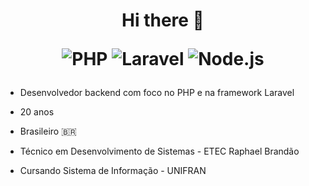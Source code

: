 <h1 align="center"> 
  Hi there 👋

  ![PHP](https://img.shields.io/badge/-PHP-333333?style=flat&logo=php)
  ![Laravel](https://img.shields.io/badge/-Laravel-333333?style=flat&logo=laravel)
  ![Node.js](https://img.shields.io/badge/-Node.js-333333?style=flat&logo=node.js)
</h1>

- Desenvolvedor backend com foco no PHP e na framework Laravel

- 20 anos

- Brasileiro 🇧🇷

- Técnico em Desenvolvimento de Sistemas - ETEC Raphael Brandão

- Cursando Sistema de Informação - UNIFRAN

